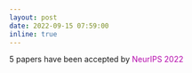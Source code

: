 ```yaml
---
layout: post
date: 2022-09-15 07:59:00
inline: true
---
```


5 papers have been accepted by <a style="color: #b509ac">NeurIPS 2022</a>
